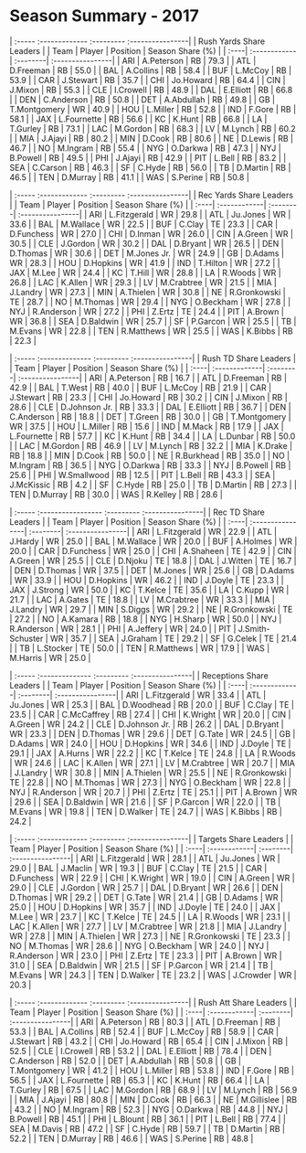 # Season Summary - 2017

| :----- :------------- :--------- :----------------|
|              Rush Yards Share Leaders             |
| Team | Player       | Position | Season Share (%) |
| :----| :------------| :--------| :----------------|
| ARI  | A.Peterson   | RB       | 79.3             |
| ATL  | D.Freeman    | RB       | 55.0             |
| BAL  | A.Collins    | RB       | 58.4             |
| BUF  | L.McCoy      | RB       | 53.9             |
| CAR  | J.Stewart    | RB       | 35.7             |
| CHI  | Jo.Howard    | RB       | 64.4             |
| CIN  | J.Mixon      | RB       | 55.3             |
| CLE  | I.Crowell    | RB       | 48.9             |
| DAL  | E.Elliott    | RB       | 66.8             |
| DEN  | C.Anderson   | RB       | 50.8             |
| DET  | A.Abdullah   | RB       | 49.8             |
| GB   | T.Montgomery | WR       | 40.9             |
| HOU  | L.Miller     | RB       | 52.8             |
| IND  | F.Gore       | RB       | 58.1             |
| JAX  | L.Fournette  | RB       | 56.6             |
| KC   | K.Hunt       | RB       | 66.8             |
| LA   | T.Gurley     | RB       | 73.1             |
| LAC  | M.Gordon     | RB       | 68.3             |
| LV   | M.Lynch      | RB       | 60.2             |
| MIA  | J.Ajayi      | RB       | 80.2             |
| MIN  | D.Cook       | RB       | 80.6             |
| NE   | D.Lewis      | RB       | 46.7             |
| NO   | M.Ingram     | RB       | 55.4             |
| NYG  | O.Darkwa     | RB       | 47.3             |
| NYJ  | B.Powell     | RB       | 49.5             |
| PHI  | J.Ajayi      | RB       | 42.9             |
| PIT  | L.Bell       | RB       | 83.2             |
| SEA  | C.Carson     | RB       | 46.3             |
| SF   | C.Hyde       | RB       | 56.0             |
| TB   | D.Martin     | RB       | 46.5             |
| TEN  | D.Murray     | RB       | 41.1             |
| WAS  | S.Perine     | RB       | 50.8             |

| :----- :------------- :--------- :----------------|
|              Rec Yards Share Leaders              |
| Team | Player       | Position | Season Share (%) |
| :----| :------------| :--------| :----------------|
| ARI  | L.Fitzgerald | WR       | 29.8             |
| ATL  | Ju.Jones     | WR       | 33.6             |
| BAL  | M.Wallace    | WR       | 22.5             |
| BUF  | C.Clay       | TE       | 23.3             |
| CAR  | D.Funchess   | WR       | 27.0             |
| CHI  | D.Inman      | WR       | 26.0             |
| CIN  | A.Green      | WR       | 30.5             |
| CLE  | J.Gordon     | WR       | 30.2             |
| DAL  | D.Bryant     | WR       | 26.5             |
| DEN  | D.Thomas     | WR       | 30.6             |
| DET  | M.Jones Jr.  | WR       | 24.9             |
| GB   | D.Adams      | WR       | 28.3             |
| HOU  | D.Hopkins    | WR       | 41.9             |
| IND  | T.Hilton     | WR       | 27.2             |
| JAX  | M.Lee        | WR       | 24.4             |
| KC   | T.Hill       | WR       | 28.8             |
| LA   | R.Woods      | WR       | 26.8             |
| LAC  | K.Allen      | WR       | 29.3             |
| LV   | M.Crabtree   | WR       | 21.5             |
| MIA  | J.Landry     | WR       | 27.3             |
| MIN  | A.Thielen    | WR       | 30.8             |
| NE   | R.Gronkowski | TE       | 28.7             |
| NO   | M.Thomas     | WR       | 29.4             |
| NYG  | O.Beckham    | WR       | 27.8             |
| NYJ  | R.Anderson   | WR       | 27.2             |
| PHI  | Z.Ertz       | TE       | 24.4             |
| PIT  | A.Brown      | WR       | 36.8             |
| SEA  | D.Baldwin    | WR       | 25.7             |
| SF   | P.Garcon     | WR       | 25.5             |
| TB   | M.Evans      | WR       | 22.8             |
| TEN  | R.Matthews   | WR       | 25.5             |
| WAS  | K.Bibbs      | RB       | 22.3             |

| :----- :-------------- :--------- :----------------|
|               Rush TD Share Leaders                |
| Team | Player        | Position | Season Share (%) |
| :----| :-------------| :--------| :----------------|
| ARI  | A.Peterson    | RB       | 16.7             |
| ATL  | D.Freeman     | RB       | 42.9             |
| BAL  | T.West        | RB       | 40.0             |
| BUF  | L.McCoy       | RB       | 21.9             |
| CAR  | J.Stewart     | RB       | 23.3             |
| CHI  | Jo.Howard     | RB       | 30.2             |
| CIN  | J.Mixon       | RB       | 28.6             |
| CLE  | D.Johnson Jr. | RB       | 33.3             |
| DAL  | E.Elliott     | RB       | 36.7             |
| DEN  | C.Anderson    | RB       | 18.8             |
| DET  | T.Green       | RB       | 30.0             |
| GB   | T.Montgomery  | WR       | 37.5             |
| HOU  | L.Miller      | RB       | 15.6             |
| IND  | M.Mack        | RB       | 17.9             |
| JAX  | L.Fournette   | RB       | 57.7             |
| KC   | K.Hunt        | RB       | 34.4             |
| LA   | L.Dunbar      | RB       | 50.0             |
| LAC  | M.Gordon      | RB       | 46.9             |
| LV   | M.Lynch       | RB       | 32.2             |
| MIA  | K.Drake       | RB       | 18.8             |
| MIN  | D.Cook        | RB       | 50.0             |
| NE   | R.Burkhead    | RB       | 35.0             |
| NO   | M.Ingram      | RB       | 36.5             |
| NYG  | O.Darkwa      | RB       | 33.3             |
| NYJ  | B.Powell      | RB       | 25.6             |
| PHI  | W.Smallwood   | RB       | 12.5             |
| PIT  | L.Bell        | RB       | 43.3             |
| SEA  | J.McKissic    | RB       | 4.2              |
| SF   | C.Hyde        | RB       | 25.0             |
| TB   | D.Martin      | RB       | 27.3             |
| TEN  | D.Murray      | RB       | 30.0             |
| WAS  | R.Kelley      | RB       | 28.6             |

| :----- :----------------- :--------- :----------------|
|                  Rec TD Share Leaders                 |
| Team | Player           | Position | Season Share (%) |
| :----| :----------------| :--------| :----------------|
| ARI  | L.Fitzgerald     | WR       | 22.9             |
| ATL  | J.Hardy          | WR       | 25.0             |
| BAL  | M.Wallace        | WR       | 20.0             |
| BUF  | A.Holmes         | WR       | 20.0             |
| CAR  | D.Funchess       | WR       | 25.0             |
| CHI  | A.Shaheen        | TE       | 42.9             |
| CIN  | A.Green          | WR       | 25.5             |
| CLE  | D.Njoku          | TE       | 18.8             |
| DAL  | J.Witten         | TE       | 16.7             |
| DEN  | D.Thomas         | WR       | 37.5             |
| DET  | M.Jones          | WR       | 25.6             |
| GB   | D.Adams          | WR       | 33.9             |
| HOU  | D.Hopkins        | WR       | 46.2             |
| IND  | J.Doyle          | TE       | 23.3             |
| JAX  | J.Strong         | WR       | 50.0             |
| KC   | T.Kelce          | TE       | 35.6             |
| LA   | C.Kupp           | WR       | 21.7             |
| LAC  | A.Gates          | TE       | 18.8             |
| LV   | M.Crabtree       | WR       | 33.3             |
| MIA  | J.Landry         | WR       | 29.7             |
| MIN  | S.Diggs          | WR       | 29.2             |
| NE   | R.Gronkowski     | TE       | 27.2             |
| NO   | A.Kamara         | RB       | 18.8             |
| NYG  | H.Sharp          | WR       | 50.0             |
| NYJ  | R.Anderson       | WR       | 28.1             |
| PHI  | A.Jeffery        | WR       | 24.0             |
| PIT  | J.Smith-Schuster | WR       | 35.7             |
| SEA  | J.Graham         | TE       | 29.2             |
| SF   | G.Celek          | TE       | 21.4             |
| TB   | L.Stocker        | TE       | 50.0             |
| TEN  | R.Matthews       | WR       | 17.9             |
| WAS  | M.Harris         | WR       | 25.0             |

| :----- :-------------- :--------- :----------------|
|              Receptions Share Leaders              |
| Team | Player        | Position | Season Share (%) |
| :----| :-------------| :--------| :----------------|
| ARI  | L.Fitzgerald  | WR       | 33.4             |
| ATL  | Ju.Jones      | WR       | 25.3             |
| BAL  | D.Woodhead    | RB       | 20.0             |
| BUF  | C.Clay        | TE       | 23.5             |
| CAR  | C.McCaffrey   | RB       | 27.4             |
| CHI  | K.Wright      | WR       | 20.0             |
| CIN  | A.Green       | WR       | 24.2             |
| CLE  | D.Johnson Jr. | RB       | 26.2             |
| DAL  | D.Bryant      | WR       | 23.3             |
| DEN  | D.Thomas      | WR       | 29.6             |
| DET  | G.Tate        | WR       | 24.5             |
| GB   | D.Adams       | WR       | 24.0             |
| HOU  | D.Hopkins     | WR       | 34.6             |
| IND  | J.Doyle       | TE       | 29.1             |
| JAX  | A.Hurns       | WR       | 22.2             |
| KC   | T.Kelce       | TE       | 24.8             |
| LA   | R.Woods       | WR       | 24.6             |
| LAC  | K.Allen       | WR       | 27.1             |
| LV   | M.Crabtree    | WR       | 20.7             |
| MIA  | J.Landry      | WR       | 30.8             |
| MIN  | A.Thielen     | WR       | 25.5             |
| NE   | R.Gronkowski  | TE       | 22.8             |
| NO   | M.Thomas      | WR       | 27.3             |
| NYG  | O.Beckham     | WR       | 22.8             |
| NYJ  | R.Anderson    | WR       | 20.7             |
| PHI  | Z.Ertz        | TE       | 25.1             |
| PIT  | A.Brown       | WR       | 29.6             |
| SEA  | D.Baldwin     | WR       | 21.6             |
| SF   | P.Garcon      | WR       | 22.0             |
| TB   | M.Evans       | WR       | 19.8             |
| TEN  | D.Walker      | TE       | 24.7             |
| WAS  | K.Bibbs       | RB       | 24.2             |

| :----- :------------- :--------- :----------------|
|               Targets Share Leaders               |
| Team | Player       | Position | Season Share (%) |
| :----| :------------| :--------| :----------------|
| ARI  | L.Fitzgerald | WR       | 28.1             |
| ATL  | Ju.Jones     | WR       | 29.0             |
| BAL  | J.Maclin     | WR       | 19.3             |
| BUF  | C.Clay       | TE       | 21.5             |
| CAR  | D.Funchess   | WR       | 22.9             |
| CHI  | K.Wright     | WR       | 19.0             |
| CIN  | A.Green      | WR       | 29.0             |
| CLE  | J.Gordon     | WR       | 25.7             |
| DAL  | D.Bryant     | WR       | 26.6             |
| DEN  | D.Thomas     | WR       | 29.2             |
| DET  | G.Tate       | WR       | 21.4             |
| GB   | D.Adams      | WR       | 25.0             |
| HOU  | D.Hopkins    | WR       | 35.7             |
| IND  | J.Doyle      | TE       | 24.0             |
| JAX  | M.Lee        | WR       | 23.7             |
| KC   | T.Kelce      | TE       | 24.5             |
| LA   | R.Woods      | WR       | 23.1             |
| LAC  | K.Allen      | WR       | 27.7             |
| LV   | M.Crabtree   | WR       | 21.8             |
| MIA  | J.Landry     | WR       | 27.8             |
| MIN  | A.Thielen    | WR       | 27.3             |
| NE   | R.Gronkowski | TE       | 23.3             |
| NO   | M.Thomas     | WR       | 28.6             |
| NYG  | O.Beckham    | WR       | 24.0             |
| NYJ  | R.Anderson   | WR       | 23.0             |
| PHI  | Z.Ertz       | TE       | 23.3             |
| PIT  | A.Brown      | WR       | 31.0             |
| SEA  | D.Baldwin    | WR       | 21.5             |
| SF   | P.Garcon     | WR       | 21.4             |
| TB   | M.Evans      | WR       | 24.3             |
| TEN  | D.Walker     | TE       | 23.2             |
| WAS  | J.Crowder    | WR       | 20.3             |

| :----- :------------- :--------- :----------------|
|               Rush Att Share Leaders              |
| Team | Player       | Position | Season Share (%) |
| :----| :------------| :--------| :----------------|
| ARI  | A.Peterson   | RB       | 80.3             |
| ATL  | D.Freeman    | RB       | 53.3             |
| BAL  | A.Collins    | RB       | 52.4             |
| BUF  | L.McCoy      | RB       | 58.9             |
| CAR  | J.Stewart    | RB       | 43.2             |
| CHI  | Jo.Howard    | RB       | 65.4             |
| CIN  | J.Mixon      | RB       | 52.5             |
| CLE  | I.Crowell    | RB       | 53.2             |
| DAL  | E.Elliott    | RB       | 78.4             |
| DEN  | C.Anderson   | RB       | 52.0             |
| DET  | A.Abdullah   | RB       | 50.8             |
| GB   | T.Montgomery | WR       | 41.2             |
| HOU  | L.Miller     | RB       | 53.8             |
| IND  | F.Gore       | RB       | 56.5             |
| JAX  | L.Fournette  | RB       | 65.3             |
| KC   | K.Hunt       | RB       | 66.4             |
| LA   | T.Gurley     | RB       | 67.5             |
| LAC  | M.Gordon     | RB       | 68.9             |
| LV   | M.Lynch      | RB       | 56.9             |
| MIA  | J.Ajayi      | RB       | 80.8             |
| MIN  | D.Cook       | RB       | 66.3             |
| NE   | M.Gillislee  | RB       | 43.2             |
| NO   | M.Ingram     | RB       | 52.3             |
| NYG  | O.Darkwa     | RB       | 44.8             |
| NYJ  | B.Powell     | RB       | 45.1             |
| PHI  | L.Blount     | RB       | 36.1             |
| PIT  | L.Bell       | RB       | 77.4             |
| SEA  | M.Davis      | RB       | 47.2             |
| SF   | C.Hyde       | RB       | 59.7             |
| TB   | D.Martin     | RB       | 52.2             |
| TEN  | D.Murray     | RB       | 46.6             |
| WAS  | S.Perine     | RB       | 48.8             |

